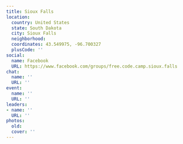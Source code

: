 ```yaml
---
title: Sioux Falls
location:
  country: United States
  state: South Dakota
  city: Sioux Falls
  neighborhood: 
  coordinates: 43.549975, -96.700327
  plusCode: ''
social:
  name: Facebook
  URL: https://www.facebook.com/groups/free.code.camp.sioux.falls
chat:
  name: ''
  URL: ''
event:
  name: ''
  URL: ''
leaders:
- name: ''
  URL: ''
photos:
  old: 
  cover: ''
---
```


